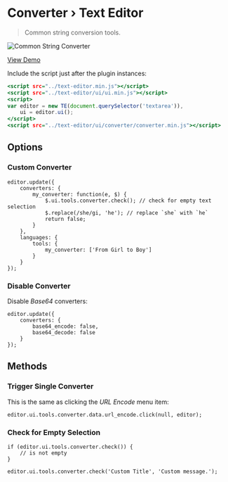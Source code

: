 Converter › Text Editor
=======================

> Common string conversion tools.

![Common String Converter](https://cloud.githubusercontent.com/assets/1669261/20245388/e5c00572-a9d2-11e6-84db-d7d522f6683d.png)

[View Demo](https://rawgit.com/tovic/text-editor/master/text-editor/ui/converter/converter.html)

Include the script just after the plugin instances:

~~~ .html
<script src="../text-editor.min.js"></script>
<script src="../text-editor/ui/ui.min.js"></script>
<script>
var editor = new TE(document.querySelector('textarea')),
    ui = editor.ui();
</script>
<script src="../text-editor/ui/converter/converter.min.js"></script>
~~~

Options
-------

### Custom Converter

~~~ .javascript
editor.update({
    converters: {
        my_converter: function(e, $) {
            $.ui.tools.converter.check(); // check for empty text selection
            $.replace(/she/gi, 'he'); // replace `she` with `he`
            return false;
        }
    },
    languages: {
        tools: {
            my_converter: ['From Girl to Boy']
        }
    }
});
~~~

### Disable Converter

Disable _Base64_ converters:

~~~ .javascript
editor.update({
    converters: {
        base64_encode: false,
        base64_decode: false
    }
});
~~~

Methods
-------

### Trigger Single Converter

This is the same as clicking the _URL Encode_ menu item:

~~~ .javascript
editor.ui.tools.converter.data.url_encode.click(null, editor);
~~~

### Check for Empty Selection

~~~ .javascript
if (editor.ui.tools.converter.check()) {
    // is not empty
}
~~~

~~~ .javascript
editor.ui.tools.converter.check('Custom Title', 'Custom message.');
~~~